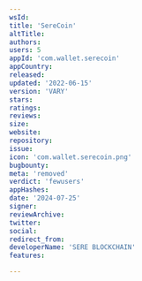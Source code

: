 ```yaml
---
wsId: 
title: 'SereCoin'
altTitle: 
authors: 
users: 5
appId: 'com.wallet.serecoin'
appCountry: 
released: 
updated: '2022-06-15'
version: 'VARY'
stars: 
ratings: 
reviews: 
size: 
website: 
repository: 
issue: 
icon: 'com.wallet.serecoin.png'
bugbounty: 
meta: 'removed'
verdict: 'fewusers'
appHashes: 
date: '2024-07-25'
signer: 
reviewArchive: 
twitter: 
social: 
redirect_from: 
developerName: 'SERE BLOCKCHAIN'
features: 

---
```


